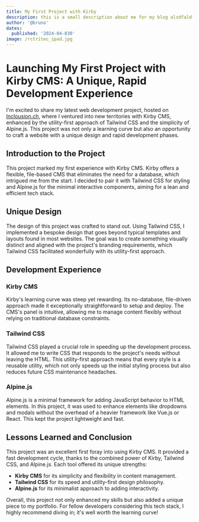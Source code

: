 ```yaml
---
title: My First Project with Kirby
description: this is a small description about me for my blog alsdfaldfs alsdfkasfd
author: '@bruno'
dates:
  published: '2024-04-030'
image: /rctritec_ipad.jpg
---
```


# Launching My First Project with Kirby CMS: A Unique, Rapid Development Experience

I'm excited to share my latest web development project, hosted on [Inclousion.ch](https://www.inclousion.ch/), where I ventured into new territories with Kirby CMS, enhanced by the utility-first approach of Tailwind CSS and the simplicity of Alpine.js. This project was not only a learning curve but also an opportunity to craft a website with a unique design and rapid development phases.

## Introduction to the Project

This project marked my first experience with Kirby CMS. Kirby offers a flexible, file-based CMS that eliminates the need for a database, which intrigued me from the start. I decided to pair it with Tailwind CSS for styling and Alpine.js for the minimal interactive components, aiming for a lean and efficient tech stack.

## Unique Design

The design of this project was crafted to stand out. Using Tailwind CSS, I implemented a bespoke design that goes beyond typical templates and layouts found in most websites. The goal was to create something visually distinct and aligned with the project's branding requirements, which Tailwind CSS facilitated wonderfully with its utility-first approach.

## Development Experience

### Kirby CMS

Kirby's learning curve was steep yet rewarding. Its no-database, file-driven approach made it exceptionally straightforward to setup and deploy. The CMS's panel is intuitive, allowing me to manage content flexibly without relying on traditional database constraints.

### Tailwind CSS

Tailwind CSS played a crucial role in speeding up the development process. It allowed me to write CSS that responds to the project's needs without leaving the HTML. This utility-first approach means that every style is a reusable utility, which not only speeds up the initial styling process but also reduces future CSS maintenance headaches.

### Alpine.js

Alpine.js is a minimal framework for adding JavaScript behavior to HTML elements. In this project, it was used to enhance elements like dropdowns and modals without the overhead of a heavier framework like Vue.js or React. This kept the project lightweight and fast.

## Lessons Learned and Conclusion

This project was an excellent first foray into using Kirby CMS. It provided a fast development cycle, thanks to the combined power of Kirby, Tailwind CSS, and Alpine.js. Each tool offered its unique strengths:

- **Kirby CMS** for its simplicity and flexibility in content management.
- **Tailwind CSS** for its speed and utility-first design philosophy.
- **Alpine.js** for its minimalist approach to adding interactivity.

Overall, this project not only enhanced my skills but also added a unique piece to my portfolio. For fellow developers considering this tech stack, I highly recommend diving in; it's well worth the learning curve!
